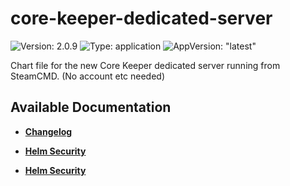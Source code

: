 # core-keeper-dedicated-server

![Version: 2.0.9](https://img.shields.io/badge/Version-2.0.9-informational?style=flat-square) ![Type: application](https://img.shields.io/badge/Type-application-informational?style=flat-square) ![AppVersion: "latest"](https://img.shields.io/badge/AppVersion-"latest"-informational?style=flat-square)

Chart file for the new Core Keeper dedicated server running from SteamCMD. (No account etc needed)

## Available Documentation

- [**Changelog**](CHANGELOG)

- [**Helm Security**](container-security)

- [**Helm Security**](helm-security)

